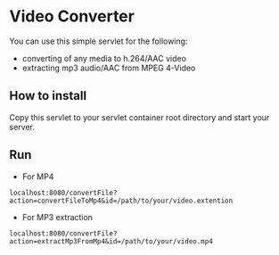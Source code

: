 # Video Converter

You can use this simple servlet for the following:
- converting of any media to h.264/AAC video
- extracting mp3 audio/AAC from MPEG 4-Video

## How to install

Copy this servlet to your servlet container root directory and start your server.

## Run
- For MP4
```
localhost:8080/convertFile?action=convertFileToMp4&id=/path/to/your/video.extention
```

- For MP3 extraction 
```
localhost:8080/convertFile?action=extractMp3FromMp4&id=/path/to/your/video.mp4
```
